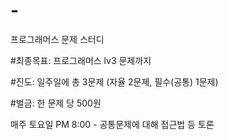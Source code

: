 # -
프로그래머스 문제 스터디

#최종목표: 프로그래머스 lv3 문제까지

#진도: 일주일에 총 3문제 (자율 2문제, 필수(공통) 1문제)

#벌금: 한 문제 당 500원

매주 토요일 PM 8:00 - 공통문제에 대해 접근법 등 토론
